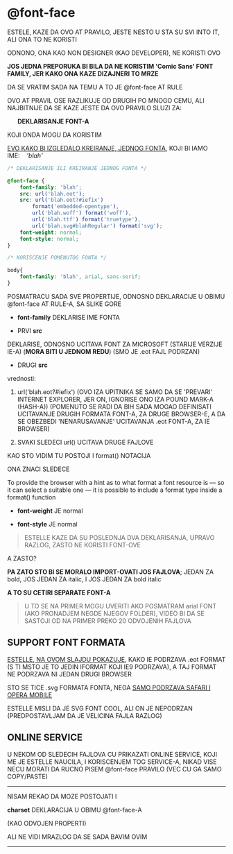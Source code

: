# @font-face

ESTELE, KAZE DA OVO AT PRAVILO, JESTE NESTO U STA SU SVI INTO IT, ALI ONA TO NE KORISTI

ODNONO, ONA KAO NON DESIGNER (KAO DEVELOPER), NE KORISTI OVO

**JOS JEDNA PREPORUKA BI BILA DA NE KORISTIM 'Comic Sans' FONT FAMILY, JER KAKO ONA KAZE DIZAJNERI TO MRZE**

DA SE VRATIM SADA NA TEMU A TO JE @font-face AT RULE

OVO AT PRAVIL OSE RAZLIKUJE OD DRUGIH PO MNOGO CEMU, ALI NAJBITNIJE DA SE KAZE JESTE DA OVO PRAVILO SLUZI ZA:

&nbsp;&nbsp;&nbsp;&nbsp;&nbsp;&nbsp;**DEKLARISANJE FONT-A**

KOJI ONDA MOGU DA KORISTIM

[EVO KAKO BI IZGLEDALO KREIRANJE, JEDNOG FONTA](http://www.standardista.com/webstock/part_07_fonts.html#slide5), KOJI BI IAMO IME:&nbsp;&nbsp;&nbsp;&nbsp;*'blah'*

```CSS
/* DEKLARISANJE ILI KREIRANJE JEDNOG FONTA */

@font-face {
    font-family: 'blah';
    src: url('blah.eot');
    src: url('blah.eot?#iefix')
        format('embedded-opentype'),
        url('blah.woff') format('woff'),
        url('blah.ttf') format('truetype'),
        url('blah.svg#blahRegular') format('svg');
    font-weight: normal;
    font-style: normal;
}

/* KORISCENJE POMENUTOG FONTA */

body{
    font-family: 'blah', arial, sans-serif;
}
```

POSMATRACU SADA SVE PROPERTIJE, ODNOSNO DEKLARACIJE U OBIMU @font-face AT RULE-A, SA SLIKE GORE

- **font-family** DEKLARISE IME FONTA

- PRVI **src**  

DEKLARISE, ODNOSNO UCITAVA FONT ZA MICROSOFT (STARIJE VERZIJE IE-A) (**MORA BITI U JEDNOM REDU**) (SMO JE .eot FAJL PODRZAN)

- DRUGI **src**

vrednosti:

1. url('blah.eot?#iefix') (OVO IZA UPITNIKA SE SAMO DA SE 'PREVARI' INTERNET EXPLORER, JER ON, IGNORISE ONO IZA POUND MARK-A (HASH-A)) (POMENUTO SE RADI DA BIH SADA MOGAO DEFINISATI UCITAVANJE DRUGIH FORMATA FONT-A, ZA DRUGE BROWSER-E, A DA SE OBEZBEDI 'NENARUSAVANJE' UCITAVANJA .eot FONT-A, ZA IE BROWSER)

2. SVAKI SLEDECI url() UCITAVA DRUGE FAJLOVE

KAO STO VIDIM TU POSTOJI I format() NOTACIJA

ONA ZNACI SLEDECE

To provide the browser with a hint as to what format a font resource is — so it can select a suitable one — it is possible to include a format type inside a format() function

- **font-weight** JE normal

- **font-style** JE normal

> ESTELLE KAZE DA SU POSLEDNJA DVA DEKLARISANJA, UPRAVO RAZLOG, ZASTO NE KORISTI FONT-OVE

A ZASTO?

**PA ZATO STO BI SE MORALO IMPORT-OVATI JOS FAJLOVA**; JEDAN ZA bold, JOS JEDAN ZA italic, I JOS JEDAN ZA bold italic

**A TO SU CETIRI SEPARATE FONT-A**

> U TO SE NA PRIMER MOGU UVERITI AKO POSMATRAM arial FONT (AKO PRONADJEM NEGDE NJEGOV FOLDER), VIDEO BI DA SE SASTOJI OD NA PRIMER PREKO 20 ODVOJENIH FAJLOVA

## SUPPORT FONT FORMATA

[ESTELLE, NA OVOM SLAJDU POKAZUJE](http://www.standardista.com/webstock/part_07_fonts.html#slide6), KAKO IE PODRZAVA .eot FORMAT (S TI MSTO JE TO JEDIN IFORMAT KOJI IE9 PODRZAVA), A TAJ FORMAT NE PODRZAVA NI JEDAN DRUGI BROWSER

STO SE TICE .svg FORMATA FONTA, NEGA [SAMO PODRZAVA SAFARI I OPERA MOBILE](https://caniuse.com/#search=SVG%20fonts)

ESTELLE MISLI DA JE SVG FONT COOL, ALI ON JE NEPODRZAN (PREDPOSTAVLJAM DA JE VELICINA FAJLA RAZLOG)

## ONLINE SERVICE

U NEKOM OD SLEDECIH FAJLOVA CU PRIKAZATI ONLINE SERVICE, KOJI ME JE ESTELLE NAUCILA, I KORISCENJEM TOG SERVICE-A, NIKAD VISE NECU MORATI DA RUCNO PISEM @font-face PRAVILO (VEC CU GA SAMO COPY/PASTE)

****

NISAM REKAO DA MOZE POSTOJATI I

**charset** DEKLARACIJA U OBIMU @font-face-A

(KAO ODVOJEN PROPERTI)

ALI NE VIDI MRAZLOG DA SE SADA BAVIM OVIM

****